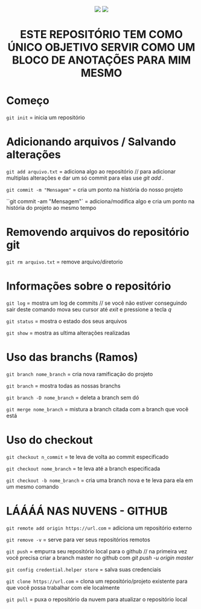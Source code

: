 <p align="center">
  <img src="https://img.shields.io/static/v1?label=Learning&message=GIT&color=ffffff&style=for-the-badge&logo=git"/>
  <img src="https://img.shields.io/static/v1?label=Loving&message=GITHUB&color=ffffff&style=for-the-badge&logo=github"/>
</p>
<h1 align="center">ESTE REPOSITÓRIO TEM COMO ÚNICO OBJETIVO SERVIR COMO UM BLOCO DE ANOTAÇÕES PARA MIM MESMO</h1>

# Começo
`git init` = inicia um repositório

# Adicionando arquivos / Salvando alterações 
`git add arquivo.txt` = adiciona algo ao repositório // para adicionar multiplas alterações e dar um só commit para elas use *git add .*

`git commit -m "Mensagem"` = cria um ponto na história do nosso projeto

``git commit -am "Mensagem"` = adiciona/modifica algo e cria um ponto na história do projeto ao mesmo tempo

# Removendo arquivos do repositório git
`git rm arquivo.txt` = remove arquivo/diretorio 

# Informações sobre o repositório
`git log` = mostra um log de commits // se você não estiver conseguindo sair deste comando mova seu cursor até *exit* e pressione a tecla *q*

`git status` = mostra o estado dos seus arquivos

`git show` = mostra as ultima alterações realizadas

# Uso das branchs (Ramos)
`git branch nome_branch` = cria nova ramificação do projeto

`git branch` = mostra todas as nossas branchs

`git branch -D nome_branch` = deleta a branch sem dó 

`git merge nome_branch` = mistura a branch citada com a branch que você está

# Uso do checkout
`git checkout n_commit` = te leva de volta ao commit especificado 

`git checkout nome_branch` = te leva até a branch especificada

`git checkout -b nome_branch` = cria uma branch nova e te leva para ela em um mesmo comando

# LÁÁÁÁ NAS NUVENS - GITHUB
`git remote add origin https://url.com` = adiciona um repositório externo

`git remove -v` =  serve para ver seus repositórios remotos

`git push` = empurra seu repositório local para o github // na primeira vez você precisa criar a branch master no github com *git push -u origin master*

`git config credential.helper store` = salva suas credenciais

`git clone https://url.com` = clona um repositório/projeto existente para que você possa trabalhar com ele localmente

`git pull` = puxa o repositório da nuvem para atualizar o repositório local

